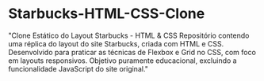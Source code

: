 # Starbucks-HTML-CSS-Clone
"Clone Estático do Layout Starbucks - HTML &amp; CSS Repositório contendo uma réplica do layout do site Starbucks, criada com HTML e CSS. Desenvolvido para praticar as técnicas de Flexbox e Grid no CSS, com foco em layouts responsivos. Objetivo puramente educacional, excluindo a funcionalidade JavaScript do site original."
